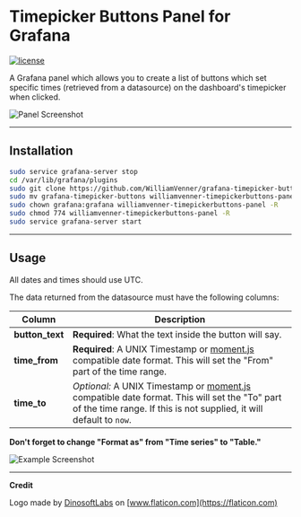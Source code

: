 # Timepicker Buttons Panel for Grafana
[![license](https://img.shields.io/github/license/mashape/apistatus.svg)]()

A Grafana panel which allows you to create a list of buttons which set specific times (retrieved from a datasource) on the dashboard's timepicker when clicked.

![Panel Screenshot](https://i.imgur.com/91PSO4b.png)

--------

## Installation

```bash
sudo service grafana-server stop
cd /var/lib/grafana/plugins
sudo git clone https://github.com/WilliamVenner/grafana-timepicker-buttons
sudo mv grafana-timepicker-buttons williamvenner-timepickerbuttons-panel
sudo chown grafana:grafana williamvenner-timepickerbuttons-panel -R
sudo chmod 774 williamvenner-timepickerbuttons-panel -R
sudo service grafana-server start
```

--------

## Usage

All dates and times should use UTC.

The data returned from the datasource must have the following columns:

| Column          | Description                                                                                                                                                                                          |
|-----------------|------------------------------------------------------------------------------------------------------------------------------------------------------------------------------------------------------|
| **button_text** | **Required**: What the text inside the button will say.                                                                                                                                            |
| **time_from**   | **Required**: A UNIX Timestamp or [moment.js](https://momentjs.com/) compatible date format. This will set the "From" part of the time range.                                                   |
| **time_to**     | _Optional:_ A UNIX Timestamp or [moment.js](https://momentjs.com/) compatible date format. This will set the "To" part of the time range. If this is not supplied, it will default to `now`. |

**Don't forget to change "Format as" from "Time series" to "Table."**

![Example Screenshot](https://i.imgur.com/YBisZ7L.png)

--------

**Credit**

Logo made by [DinosoftLabs](https://flaticon.com/authors/dinosoftlabs) on [www.flaticon.com](https://flaticon.com)
